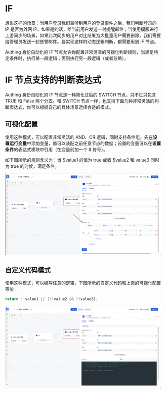 # IF

想象这样的场景：当用户登录我们监听到用户的登录事件之后，我们判断登录的 IP 是否为外网 IP，如果是的话，给当前用户发送一封提醒邮件；当使用模版进行上游同步的场景，如果此次同步的用户对比结果为大批量用户需要删除，我们需要给管理员发送一封告警邮件。要实现这样的动态逻辑判断，都需要用到 IF 节点。

Authing 身份自动化的 IF 节点允许你配置非常灵活的可视化判断规则，当满足特定条件时，执行某一段逻辑；否则执行另一段逻辑（或者忽略）。

# IF 节点支持的判断表达式

Authing 身份自动化的 IF 节点是一种简化过后的 SWITCH 节点，只不过只包含 TRUE 和 False 两个分支。和 SWITCH 节点一样，也支持下面几种非常灵活的判断表达式，你可以根据自己的具体场景选择合适的模式。

## 可视化配置

使用这种模式，可以配置非常灵活的 AND、OR 逻辑，同时支持条件组。先在<strong>设置运行变量</strong>中添加变量，值可以装配之前任意节点的数据；设置的变量可以在<strong>设置条件</strong>的表达式模块中引用（在变量前加一个 $ 符号）。

如下图所示的规则含义为：当 $value1 的值为 true 或者 $value2 和 value3 同时为 true 的时候，满足条件。

![](../static/boxcntdsY2fK6gPiIF1P9chU8Uh.png)

## 自定义代码模式

使用这种模式，可以编写任意的逻辑，下图所示的自定义代码和上面的可视化配置等价：

```typescript
return !!value1 || (!!value2 && !!value3);
```

![](../static/boxcnXjRO9o7m050N3mzv4YCauc.png)
